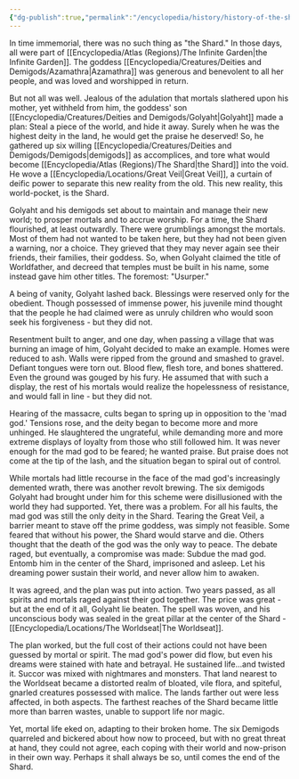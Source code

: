 ```yaml
---
{"dg-publish":true,"permalink":"/encyclopedia/history/history-of-the-shard/"}
---
```


In time immemorial, there was no such thing as "the Shard." In those days, all were part of [[Encyclopedia/Atlas (Regions)/The Infinite Garden\|the Infinite Garden]]. The goddess [[Encyclopedia/Creatures/Deities and Demigods/Azamathra\|Azamathra]] was generous and benevolent to all her people, and was loved and worshipped in return. 

But not all was well. Jealous of the adulation that mortals slathered upon his mother, yet withheld from him, the goddess' son [[Encyclopedia/Creatures/Deities and Demigods/Golyaht\|Golyaht]] made a plan: Steal a piece of the world, and hide it away. Surely when he was the highest deity in the land, he would get the praise he deserved! So, he gathered up six willing [[Encyclopedia/Creatures/Deities and Demigods/Demigods\|demigods]] as accomplices, and tore what would become [[Encyclopedia/Atlas (Regions)/The Shard\|the Shard]] into the void. He wove a [[Encyclopedia/Locations/Great Veil\|Great Veil]], a curtain of deific power to separate this new reality from the old. This new reality, this world-pocket, is the Shard.

Golyaht and his demigods set about to maintain and manage their new world; to prosper mortals and to accrue worship. For a time, the Shard flourished, at least outwardly. There were grumblings amongst the mortals. Most of them had not wanted to be taken here, but they had not been given a warning, nor a choice. They grieved that they may never again see their friends, their families, their goddess. So, when Golyaht claimed the title of Worldfather, and decreed that temples must be built in his name, some instead gave him other titles. The foremost: "Usurper." 

A being of vanity, Golyaht lashed back. Blessings were reserved only for the obedient. Though possessed of immense power, his juvenile mind thought that the people he had claimed were as unruly children who would soon seek his forgiveness - but they did not. 

Resentment built to anger, and one day, when passing a village that was burning an image of him, Golyaht decided to make an example. Homes were reduced to ash. Walls were ripped from the ground and smashed to gravel. Defiant tongues were torn out. Blood flew, flesh tore, and bones shattered. Even the ground was gouged by his fury. He assumed that with such a display, the rest of his mortals would realize the hopelessness of resistance, and would fall in line - but they did not. 

Hearing of the massacre, cults began to spring up in opposition to the 'mad god.' Tensions rose, and the deity began to become more and more unhinged. He slaughtered the ungrateful, while demanding more and more extreme displays of loyalty from those who still followed him. It was never enough for the mad god to be feared; he wanted praise. But praise does not come at the tip of the lash, and the situation began to spiral out of control.

While mortals had little recourse in the face of the mad god's increasingly demented wrath, there was another revolt brewing. The six demigods Golyaht had brought under him for this scheme were disillusioned with the world they had supported. Yet, there was a problem. For all his faults, the mad god was still the only deity in the Shard. Tearing the Great Veil, a barrier meant to stave off the prime goddess, was simply not feasible. Some feared that without his power, the Shard would starve and die. Others thought that the death of the god was the only way to peace. The debate raged, but eventually, a compromise was made: Subdue the mad god. Entomb him in the center of the Shard, imprisoned and asleep. Let his dreaming power sustain their world, and never allow him to awaken. 

It was agreed, and the plan was put into action. Two years passed, as all spirits and mortals raged against their god together. The price was great - but at the end of it all, Golyaht lie beaten. The spell was woven, and his unconscious body was sealed in the great pillar at the center of the Shard - [[Encyclopedia/Locations/The Worldseat\|The Worldseat]].

The plan worked, but the full cost of their actions could not have been guessed by mortal or spirit. The mad god's power did flow, but even his dreams were stained with hate and betrayal. He sustained life...and twisted it. Succor was mixed with nightmares and monsters. That land nearest to the Worldseat became a distorted realm of bloated, vile flora, and spiteful, gnarled creatures possessed with malice. The lands farther out were less affected, in both aspects. The farthest reaches of the Shard became little more than barren wastes, unable to support life nor magic. 

Yet, mortal life eked on, adapting to their broken home. The six Demigods quarreled and bickered about how now to proceed, but with no great threat at hand, they could not agree, each coping with their world and now-prison in their own way. Perhaps it shall always be so, until comes the end of the Shard.